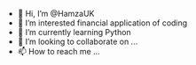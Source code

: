 - 👋 Hi, I’m @HamzaUK
- 👀 I’m interested financial application of coding
- 🌱 I’m currently learning Python
- 💞️ I’m looking to collaborate on ...
- 📫 How to reach me ...

<!---
HamzaUK/HamzaUK is a ✨ special ✨ repository because its `README.md` (this file) appears on your GitHub profile.
You can click the Preview link to take a look at your changes.
--->
